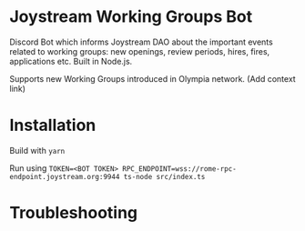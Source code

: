 # Joystream Working Groups Bot

Discord Bot which informs Joystream DAO about the important events related to working groups: new openings, review periods, hires, fires, applications etc. Built in Node.js.

Supports new Working Groups introduced in Olympia network. (Add context link)


# Installation

Build with `yarn`

Run using `TOKEN=<BOT TOKEN> RPC_ENDPOINT=wss://rome-rpc-endpoint.joystream.org:9944 ts-node src/index.ts`

# Troubleshooting